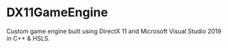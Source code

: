 # DX11GameEngine
Custom game engine built using DirectX 11 and Microsoft Visual Studio 2019 in C++ & HSLS.
